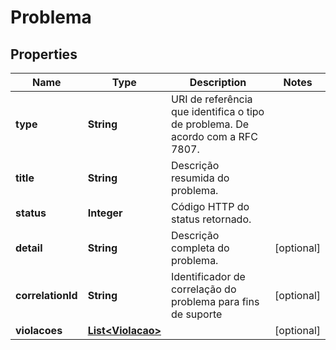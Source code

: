 # Problema

## Properties
Name | Type | Description | Notes
------------ | ------------- | ------------- | -------------
**type** | **String** | URI de referência que identifica o tipo de problema. De acordo com a RFC 7807. | 
**title** | **String** | Descrição resumida do problema. | 
**status** | **Integer** | Código HTTP do status retornado. | 
**detail** | **String** | Descrição completa do problema. |  [optional]
**correlationId** | **String** | Identificador de correlação do problema para fins de suporte |  [optional]
**violacoes** | [**List&lt;Violacao&gt;**](Violacao.md) |  |  [optional]
